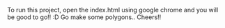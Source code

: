 To run this project, open the index.html using google chrome and you will be good to go!! :D
Go make some polygons.. Cheers!!
